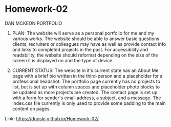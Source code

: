 # Homework-02

DAN MCKEON PORTFOLIO

1. PLAN: The website will serve as a personal portfolio for me and my various works. The website should be able to answer basic questions clients, recruiters or colleagues may have as well as provide contact info and links to completed projects in the past. For accessibility and readability, the website should reformat depending on the size of the screen it is displayed on and the type of device.

2. CURRENT STATUS: The website in it's current state has an About Me page with a brief bio written in the third-person and a placeholder for a professional headshot. The portfolio page currently has no projects to list, but is set up with column spaces and placeholder photo blocks to be updated as more projects are created. The contact page is set up with a form for sender's email address, a subject, and a message. The index.css file currently is only used to provide some padding to the main content on pages.

Link: https://dooski.github.io/Homework-02/